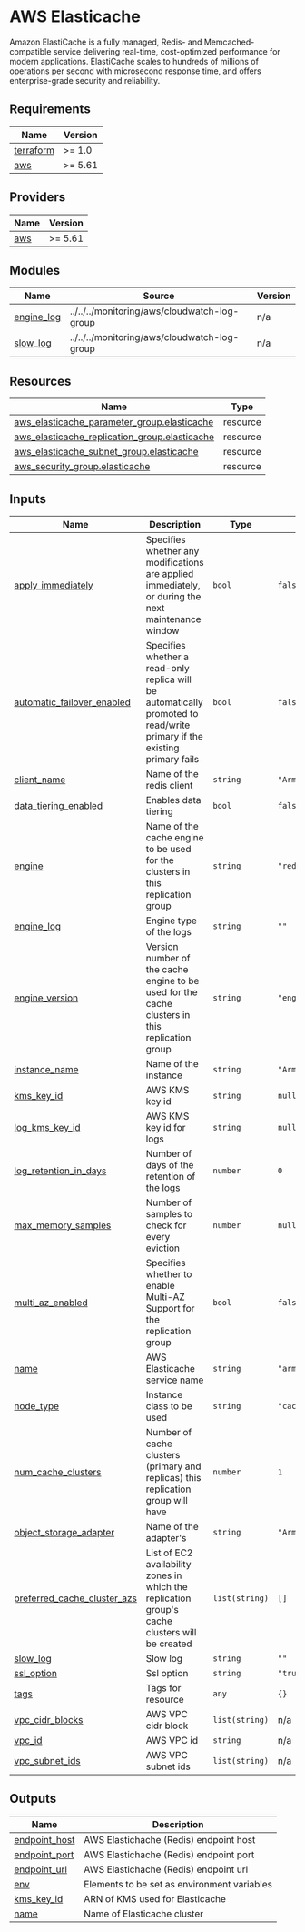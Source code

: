 # AWS Elasticache

Amazon ElastiCache is a fully managed, Redis- and Memcached-compatible service delivering real-time, cost-optimized performance for modern applications. ElastiCache scales to hundreds of millions of operations per second with microsecond response time, and offers enterprise-grade security and reliability.  

<!-- BEGIN_TF_DOCS -->
## Requirements

| Name | Version |
|------|---------|
| <a name="requirement_terraform"></a> [terraform](#requirement\_terraform) | >= 1.0 |
| <a name="requirement_aws"></a> [aws](#requirement\_aws) | >= 5.61 |

## Providers

| Name | Version |
|------|---------|
| <a name="provider_aws"></a> [aws](#provider\_aws) | >= 5.61 |

## Modules

| Name | Source | Version |
|------|--------|---------|
| <a name="module_engine_log"></a> [engine\_log](#module\_engine\_log) | ../../../monitoring/aws/cloudwatch-log-group | n/a |
| <a name="module_slow_log"></a> [slow\_log](#module\_slow\_log) | ../../../monitoring/aws/cloudwatch-log-group | n/a |

## Resources

| Name | Type |
|------|------|
| [aws_elasticache_parameter_group.elasticache](https://registry.terraform.io/providers/hashicorp/aws/latest/docs/resources/elasticache_parameter_group) | resource |
| [aws_elasticache_replication_group.elasticache](https://registry.terraform.io/providers/hashicorp/aws/latest/docs/resources/elasticache_replication_group) | resource |
| [aws_elasticache_subnet_group.elasticache](https://registry.terraform.io/providers/hashicorp/aws/latest/docs/resources/elasticache_subnet_group) | resource |
| [aws_security_group.elasticache](https://registry.terraform.io/providers/hashicorp/aws/latest/docs/resources/security_group) | resource |

## Inputs

| Name | Description | Type | Default | Required |
|------|-------------|------|---------|:--------:|
| <a name="input_apply_immediately"></a> [apply\_immediately](#input\_apply\_immediately) | Specifies whether any modifications are applied immediately, or during the next maintenance window | `bool` | `false` | no |
| <a name="input_automatic_failover_enabled"></a> [automatic\_failover\_enabled](#input\_automatic\_failover\_enabled) | Specifies whether a read-only replica will be automatically promoted to read/write primary if the existing primary fails | `bool` | `false` | no |
| <a name="input_client_name"></a> [client\_name](#input\_client\_name) | Name of the redis client | `string` | `"ArmoniK.Core"` | no |
| <a name="input_data_tiering_enabled"></a> [data\_tiering\_enabled](#input\_data\_tiering\_enabled) | Enables data tiering | `bool` | `false` | no |
| <a name="input_engine"></a> [engine](#input\_engine) | Name of the cache engine to be used for the clusters in this replication group | `string` | `"redis"` | no |
| <a name="input_engine_log"></a> [engine\_log](#input\_engine\_log) | Engine type of the logs | `string` | `""` | no |
| <a name="input_engine_version"></a> [engine\_version](#input\_engine\_version) | Version number of the cache engine to be used for the cache clusters in this replication group | `string` | `"engine_version_actual"` | no |
| <a name="input_instance_name"></a> [instance\_name](#input\_instance\_name) | Name of the instance | `string` | `"ArmoniKRedis"` | no |
| <a name="input_kms_key_id"></a> [kms\_key\_id](#input\_kms\_key\_id) | AWS KMS key id | `string` | `null` | no |
| <a name="input_log_kms_key_id"></a> [log\_kms\_key\_id](#input\_log\_kms\_key\_id) | AWS KMS key id for logs | `string` | `null` | no |
| <a name="input_log_retention_in_days"></a> [log\_retention\_in\_days](#input\_log\_retention\_in\_days) | Number of days of the retention of the logs | `number` | `0` | no |
| <a name="input_max_memory_samples"></a> [max\_memory\_samples](#input\_max\_memory\_samples) | Number of samples to check for every eviction | `number` | `null` | no |
| <a name="input_multi_az_enabled"></a> [multi\_az\_enabled](#input\_multi\_az\_enabled) | Specifies whether to enable Multi-AZ Support for the replication group | `bool` | `false` | no |
| <a name="input_name"></a> [name](#input\_name) | AWS Elasticache service name | `string` | `"armonik-elasticache"` | no |
| <a name="input_node_type"></a> [node\_type](#input\_node\_type) | Instance class to be used | `string` | `"cache.r4.large"` | no |
| <a name="input_num_cache_clusters"></a> [num\_cache\_clusters](#input\_num\_cache\_clusters) | Number of cache clusters (primary and replicas) this replication group will have | `number` | `1` | no |
| <a name="input_object_storage_adapter"></a> [object\_storage\_adapter](#input\_object\_storage\_adapter) | Name of the adapter's | `string` | `"ArmoniK.Adapters.Redis.ObjectStorage"` | no |
| <a name="input_preferred_cache_cluster_azs"></a> [preferred\_cache\_cluster\_azs](#input\_preferred\_cache\_cluster\_azs) | List of EC2 availability zones in which the replication group's cache clusters will be created | `list(string)` | `[]` | no |
| <a name="input_slow_log"></a> [slow\_log](#input\_slow\_log) | Slow log | `string` | `""` | no |
| <a name="input_ssl_option"></a> [ssl\_option](#input\_ssl\_option) | Ssl option | `string` | `"true"` | no |
| <a name="input_tags"></a> [tags](#input\_tags) | Tags for resource | `any` | `{}` | no |
| <a name="input_vpc_cidr_blocks"></a> [vpc\_cidr\_blocks](#input\_vpc\_cidr\_blocks) | AWS VPC cidr block | `list(string)` | n/a | yes |
| <a name="input_vpc_id"></a> [vpc\_id](#input\_vpc\_id) | AWS VPC id | `string` | n/a | yes |
| <a name="input_vpc_subnet_ids"></a> [vpc\_subnet\_ids](#input\_vpc\_subnet\_ids) | AWS VPC subnet ids | `list(string)` | n/a | yes |

## Outputs

| Name | Description |
|------|-------------|
| <a name="output_endpoint_host"></a> [endpoint\_host](#output\_endpoint\_host) | AWS Elastichache (Redis) endpoint host |
| <a name="output_endpoint_port"></a> [endpoint\_port](#output\_endpoint\_port) | AWS Elastichache (Redis) endpoint port |
| <a name="output_endpoint_url"></a> [endpoint\_url](#output\_endpoint\_url) | AWS Elastichache (Redis) endpoint url |
| <a name="output_env"></a> [env](#output\_env) | Elements to be set as environment variables |
| <a name="output_kms_key_id"></a> [kms\_key\_id](#output\_kms\_key\_id) | ARN of KMS used for Elasticache |
| <a name="output_name"></a> [name](#output\_name) | Name of Elasticache cluster |
<!-- END_TF_DOCS -->
